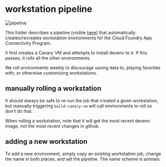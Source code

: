 # workstation pipeline

![pipeline](https://imgur.com/oJ9dy2A.png)

This folder describes a pipeline (visible
[here](https://networking.ci.cf-app.com/teams/cf-k8s/pipelines/workstations)]
that automatically creates/recreates workstation environments for the Cloud
Foundry App Connectivity Program.

It first creates a Canary VM and attempts to install devenv to it. If this
passes, it rolls all the other environments.

We roll environments weekly to discourage saving data to, playing favorites
with, or otherwise customizing workstations.

## manually rolling a workstation

It should always be safe to re-run the job that created a given workstation, but
manually triggering `build-canary-vm` will call environments to roll so don't do
that.

When rolling a workstation, note that it will get the most recent devenv image,
not the most recent changes in github.

## adding a new workstation

To add a new environment, simply copy an existing workstation job, change the
name in both places, and set the pipeline. The name scheme is animals.
